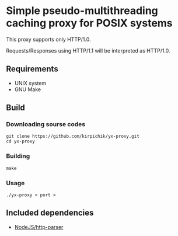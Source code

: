 # Simple pseudo-multithreading caching proxy for POSIX systems

This proxy supports only HTTP/1.0.

Requests/Responses using HTTP/1.1 will be interpreted as HTTP/1.0.

## Requirements

* UNIX system
* GNU Make

## Build

### Downloading sourse codes

```
git clone https://github.com/kirpichik/yx-proxy.git
cd yx-proxy
```

### Building

```
make
```

### Usage

```
./yx-proxy < port >
```

## Included dependencies

* [NodeJS/http-parser](https://github.com/nodejs/http-parser)

